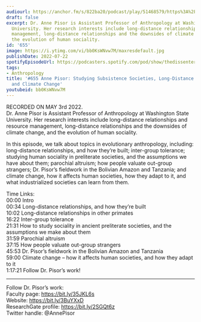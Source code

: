 ```yaml
---
audiourl: https://anchor.fm/s/822ba20/podcast/play/51468579/https%3A%2F%2Fd3ctxlq1ktw2nl.cloudfront.net%2Fstaging%2F2022-4-3%2F699dc136-7811-a965-cb6b-e1958c337185.m4a
draft: false
excerpt: Dr. Anne Pisor is Assistant Professor of Anthropology at Washington State
  University. Her research interests include long-distance relationships and resource
  management, long-distance relationships and the downsides of climate change, and
  the evolution of human sociality.
id: '655'
image: https://i.ytimg.com/vi/bb0KsWNvw7M/maxresdefault.jpg
publishDate: 2022-07-22
spotifyEpisodeUrl: https://podcasters.spotify.com/pod/show/thedissenter/episodes/655-Anne-Pisor-Studying-Subsistence-Societies--Long-Distance-Relationships--and-Climate-Change-e1i16r3
tags:
- Anthropology
title: '#655 Anne Pisor: Studying Subsistence Societies, Long-Distance Relationships,
  and Climate Change'
youtubeid: bb0KsWNvw7M
---
```

<div class="timelinks">

RECORDED ON MAY 3rd 2022.  
Dr. Anne Pisor is Assistant Professor of Anthropology at Washington State University. Her research interests include long-distance relationships and resource management, long-distance relationships and the downsides of climate change, and the evolution of human sociality.

In this episode, we talk about topics in evolutionary anthropology, including: long-distance relationships, and how they’re built; inter-group tolerance; studying human sociality in preliterate societies, and the assumptions we have about them; parochial altruism; how people valuate out-group strangers; Dr. Pisor’s fieldwork in the Bolivian Amazon and Tanzania; and climate change, how it affects human societies, how they adapt to it, and what industrialized societies can learn from them.

Time Links:  
<time>00:00</time> Intro  
<time>00:34</time> Long-distance relationships, and how they’re built  
<time>10:02</time> Long-distance relationships in other primates  
<time>16:22</time> Inter-group tolerance  
<time>21:31</time> How to study sociality in ancient preliterate societies, and the assumptions we make about them  
<time>31:59</time> Parochial altruism  
<time>37:15</time> How people valuate out-group strangers  
<time>45:53</time> Dr. Pisor’s fieldwork in the Bolivian Amazon and Tanzania  
<time>59:00</time> Climate change – how it affects human societies, and how they adapt to it  
<time>1:17:21</time> Follow Dr. Pisor’s work!

---

Follow Dr. Pisor’s work:  
Faculty page: https://bit.ly/35JKL6s  
Website: https://bit.ly/3BuYXxD  
ResearchGate profile: https://bit.ly/2SGQt6z  
Twitter handle: @AnnePisor
</div>

